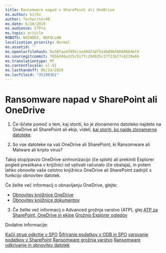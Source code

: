 ```yaml
---
title: Ransomware napad v SharePoint ali OneDrive
ms.author: kirks
author: Techwriter40
ms.date: 6/20/2019
ms.audience: ITPro
ms.topic: article
ROBOTS: NOINDEX, NOFOLLOW
localization_priority: Normal
ms.assetid: ''
ms.openlocfilehash: 0a30faed3991c1e49d25df51db09636660884bf4
ms.sourcegitcommit: f856d46a325c517fc29d935c27f21b77c4219e66
ms.translationtype: MT
ms.contentlocale: sl-SI
ms.lasthandoff: 06/24/2019
ms.locfileid: "35199361"
---
```

# <a name="ransomware-attack-in-sharepoint-or-onedrive"></a>Ransomware napad v SharePoint ali OneDrive

1.  Če iščete pomoč o tem, kaj storiti, ko je zlonamerno datoteko najdete na OneDrive ali SharePoint ali ekip, videli, [kaj storiti, ko najde zlonamerne datoteke](https://support.office.com/en-ie/article/what-to-do-when-a-malicious-file-is-found-in-sharepoint-online-onedrive-or-microsoft-teams-01e902ad-a903-4e0f-b093-1e1ac0c37ad2).

2.  So vse datoteke na vaš OneDrive ali SharePoint, ki Ransomware ali Malware ali kripto virus? 

Takoj stop/pavzo OneDrive sinhronizacijo (če sploh) ali prekiniti Explorer pogled preslikana v knjižnici od vplivati računalo (če obstaja), in potem lahko obnovite vaše celotno knjižnico OneDrive ali SharePoint zadnjič s funkcijo obnovitev datotek. 

Če želite več informacij o obnavljanju OneDrive, glejte:

- [Obnovitev knjižnice OneDrive](https://support.office.com/article/restore-your-onedrive-fa231298-759d-41cf-bcd0-25ac53eb8a150)
- [Obnovitev knjižnice dokumentov](https://support.office.com/article/restore-a-document-library-317791c3-8bd0-4dfd-8254-3ca90883d39a?ui=en-US&rs=en-US&ad=US)

3. Če želite več informacij o Advanced grožnja varstvo (ATP), glej [ATP za SharePoint, OneDrive in ekipe](https://docs.microsoft.com/en-us/office365/securitycompliance/atp-for-spo-odb-and-teams)
[Grožnjo Explorer ogledov](https://docs.microsoft.com/en-us/office365/securitycompliance/threat-explorer-views)

Dodatne informacije:

[Kačji strup odkritje v SPO](https://docs.microsoft.com/en-us/office365/securitycompliance/virus-detection-in-spo)
[Šifriranje podatkov v ODB in SPO](https://docs.microsoft.com/en-us/office365/securitycompliance/data-encryption-in-odb-and-spo)
[varovanje podatkov v SharePoint](https://docs.microsoft.com/en-us/sharepoint/safeguarding-your-data)
[Ransomware grožnja varstvo](https://docs.microsoft.com/en-us/windows/security/threat-protection/intelligence/ransomware-malware)
[Ransomware odkrivanje in obnovitev datotek](https://support.office.com/en-ie/article/Ransomware-detection-and-recovering-your-files-0d90ec50-6bfd-40f4-acc7-b8c12c73637f)